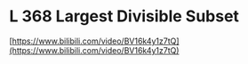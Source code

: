 # L 368 Largest Divisible Subset
 
[https://www.bilibili.com/video/BV16k4y1z7tQ](https://www.bilibili.com/video/BV16k4y1z7tQ)